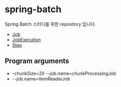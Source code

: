 # spring-batch

Spring Batch 스터디를 위한 repository 입니다.

* [Job](https://jwdeveloper.notion.site/Job-8eb1e879e1e14dbd90d52eb7508d9811)
* [JobExecution](https://jwdeveloper.notion.site/JobExecution-71703481fa5846d5bb9d84b6b05a0a45)
* [Step](https://jwdeveloper.notion.site/Step-060f839bbd3b444ab35bfb27df2c632f)

## Program arguments

* -chunkSize=20 --job.name=chunkProcessingJob
* --job.name=itemReaderJob
